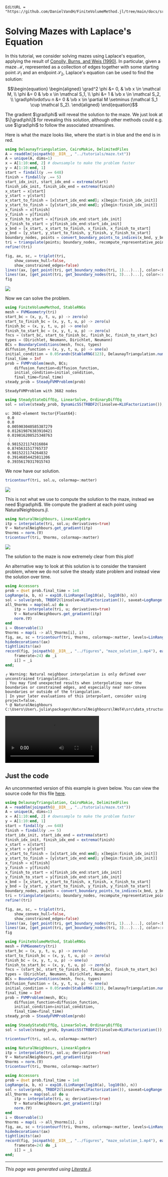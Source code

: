 ```@meta
EditURL = "https://github.com/DanielVandH/FiniteVolumeMethod.jl/tree/main/docs/src/literate_tutorials/solving_mazes_with_laplaces_equation.jl"
```


# Solving Mazes with Laplace's Equation
In this tutorial, we consider solving
mazes using Laplace's equation, applying the result of
[Conolly, Burns, and Weis (1990)](https://doi.org/10.1109/ROBOT.1990.126315).
In particular, given a maze $\mathcal M$, represented as a collection of edges together with some starting point
$\mathcal S_1$ and an endpoint $\mathcal S_2$,
Laplace's equation can be used to find the solution:
```math
\begin{equation}
\begin{aligned}
\grad^2 \phi &= 0, & \vb x \in \mathcal M, \\
\phi &= 0 & \vb x \in \mathcal S_1, \\
\phi &= 1 & \vb x \in \mathcal S_2, \\
\grad\phi\vdot\vu n &= 0 & \vb x \in \partial M \setminus (\mathcal S_1 \cup \mathcal S_2).
\end{aligned}
\end{equation}
```
The gradient $\grad\phi$ will reveal the solution to the maze.  We just look at $\|\grad\phi\|$
for revealing this solution, although other methods could e.g. use $\grad\phi$ to follow
the associated streamlines.

 Here is what the maze
looks like, where the start is in blue and the end is in red.

````julia
using DelaunayTriangulation, CairoMakie, DelimitedFiles
A = readdlm(joinpath(@__DIR__, "../tutorials/maze.txt"))
A = unique(A, dims=1)
x = A[1:10:end, 2] # downsample to make the problem faster
y = A[1:10:end, 1]
start = findall(y .== 648)
finish = findall(y .== 5)
start_idx_init, start_idx_end = extrema(start)
finish_idx_init, finish_idx_end = extrema(finish)
x_start = x[start]
y_start = y[start]
x_start_to_finish = [x[start_idx_end:end]; x[begin:finish_idx_init]]
y_start_to_finish = [y[start_idx_end:end]; y[begin:finish_idx_init]]
x_finish = x[finish]
y_finish = y[finish]
x_finish_to_start = x[finish_idx_end:start_idx_init]
y_finish_to_start = y[finish_idx_end:start_idx_init]
x_bnd = [x_start, x_start_to_finish, x_finish, x_finish_to_start]
y_bnd = [y_start, y_start_to_finish, y_finish, y_finish_to_start]
boundary_nodes, points = convert_boundary_points_to_indices(x_bnd, y_bnd)
tri = triangulate(points; boundary_nodes, recompute_representative_point=false) # takes a while because maze.txt contains so many points
refine!(tri)

fig, ax, sc, = triplot(tri,
    show_convex_hull=false,
    show_constrained_edges=false)
lines!(ax, [get_point(tri, get_boundary_nodes(tri, 1)...)...], color=:blue, linewidth=6)
lines!(ax, [get_point(tri, get_boundary_nodes(tri, 3)...)...], color=:red, linewidth=6)
fig
````
![](solving_mazes_with_laplaces_equation-4.png)

Now we can solve the problem.

````julia
using FiniteVolumeMethod, StableRNGs
mesh = FVMGeometry(tri)
start_bc = (x, y, t, u, p) -> zero(u)
start_to_finish_bc = (x, y, t, u, p) -> zero(u)
finish_bc = (x, y, t, u, p) -> one(u)
finish_to_start_bc = (x, y, t, u, p) -> zero(u)
fncs = (start_bc, start_to_finish_bc, finish_bc, finish_to_start_bc)
types = (Dirichlet, Neumann, Dirichlet, Neumann)
BCs = BoundaryConditions(mesh, fncs, types)
diffusion_function = (x, y, t, u, p) -> one(u)
initial_condition = 0.05randn(StableRNG(123), DelaunayTriangulation.num_solid_vertices(tri)) # random initial condition - this is the initial guess for the solution
final_time = Inf
prob = FVMProblem(mesh, BCs;
    diffusion_function=diffusion_function,
    initial_condition=initial_condition,
    final_time=final_time)
steady_prob = SteadyFVMProblem(prob)
````

````
SteadyFVMProblem with 3682 nodes
````

````julia
using SteadyStateDiffEq, LinearSolve, OrdinaryDiffEq
sol = solve(steady_prob, DynamicSS(TRBDF2(linsolve=KLUFactorization()), abstol=1e-14, reltol=1e-14))
````

````
u: 3682-element Vector{Float64}:
 0.0
 0.0
 0.005903040585387279
 0.012619876383910421
 0.019816208525348763
 ⋮
 0.9815221174316084
 0.8745631517765737
 0.9815221174264832
 0.39146854425811206
 0.39356170317015743
````

We now have our solution.

````julia
tricontourf(tri, sol.u, colormap=:matter)
````
![](solving_mazes_with_laplaces_equation-9.png)

This is not what we use to compute the solution to the maze,
instead we need $\grad\phi$. We compute the gradient at each point using
NaturalNeighbours.jl.

````julia
using NaturalNeighbours, LinearAlgebra
itp = interpolate(tri, sol.u; derivatives=true)
∇ = NaturalNeighbours.get_gradient(itp)
∇norms = norm.(∇)
tricontourf(tri, ∇norms, colormap=:matter)
````
![](solving_mazes_with_laplaces_equation-11.png)

The solution to the maze is now extremely clear from this plot!

An alternative way to look at this solution is to
consider the transient problem, where we do not solve the
steady state problem and instead view the solution over time.

````julia
using Accessors
prob = @set prob.final_time = 1e8
LogRange(a, b, n) = exp10.(LinRange(log10(a), log10(b), n))
sol = solve(prob, TRBDF2(linsolve=KLUFactorization()), saveat=LogRange(1e2, prob.final_time, 24 * 10))
all_∇norms = map(sol.u) do u
    itp = interpolate(tri, u; derivatives=true)
    ∇ = NaturalNeighbours.get_gradient(itp)
    norm.(∇)
end
i = Observable(1)
∇norms = map(i -> all_∇norms[i], i)
fig, ax, sc = tricontourf(tri, ∇norms, colormap=:matter, levels=LinRange(0, 0.0035, 25), extendlow=:auto, extendhigh=:auto)
hidedecorations!(ax)
tightlimits!(ax)
record(fig, joinpath(@__DIR__, "../figures", "maze_solution_1.mp4"), eachindex(sol);
    framerate=24) do _i
    i[] = _i
end;
````

````
┌ Warning: Natural neighbour interpolation is only defined over unconstrained triangulations.
│ You may find unexpected results when interpolating near the boundaries or constrained edges, and especially near non-convex boundaries or outside of the triangulation.
│ In your later evaluations of this interpolant, consider using project=false.
└ @ NaturalNeighbours C:\Users\User\.julia\packages\NaturalNeighbours\lWoT4\src\data_structures\interpolant.jl:19

````

![Animation of the solution of the maze](../figures/maze_solution_1.mp4)
## Just the code
An uncommented version of this example is given below.
You can view the source code for this file [here](https://github.com/DanielVandH/FiniteVolumeMethod.jl/tree/main/docs/src/literate_tutorials/solving_mazes_with_laplaces_equation.jl).

```julia
using DelaunayTriangulation, CairoMakie, DelimitedFiles
A = readdlm(joinpath(@__DIR__, "../tutorials/maze.txt"))
A = unique(A, dims=1)
x = A[1:10:end, 2] # downsample to make the problem faster
y = A[1:10:end, 1]
start = findall(y .== 648)
finish = findall(y .== 5)
start_idx_init, start_idx_end = extrema(start)
finish_idx_init, finish_idx_end = extrema(finish)
x_start = x[start]
y_start = y[start]
x_start_to_finish = [x[start_idx_end:end]; x[begin:finish_idx_init]]
y_start_to_finish = [y[start_idx_end:end]; y[begin:finish_idx_init]]
x_finish = x[finish]
y_finish = y[finish]
x_finish_to_start = x[finish_idx_end:start_idx_init]
y_finish_to_start = y[finish_idx_end:start_idx_init]
x_bnd = [x_start, x_start_to_finish, x_finish, x_finish_to_start]
y_bnd = [y_start, y_start_to_finish, y_finish, y_finish_to_start]
boundary_nodes, points = convert_boundary_points_to_indices(x_bnd, y_bnd)
tri = triangulate(points; boundary_nodes, recompute_representative_point=false) # takes a while because maze.txt contains so many points
refine!(tri)

fig, ax, sc, = triplot(tri,
    show_convex_hull=false,
    show_constrained_edges=false)
lines!(ax, [get_point(tri, get_boundary_nodes(tri, 1)...)...], color=:blue, linewidth=6)
lines!(ax, [get_point(tri, get_boundary_nodes(tri, 3)...)...], color=:red, linewidth=6)
fig

using FiniteVolumeMethod, StableRNGs
mesh = FVMGeometry(tri)
start_bc = (x, y, t, u, p) -> zero(u)
start_to_finish_bc = (x, y, t, u, p) -> zero(u)
finish_bc = (x, y, t, u, p) -> one(u)
finish_to_start_bc = (x, y, t, u, p) -> zero(u)
fncs = (start_bc, start_to_finish_bc, finish_bc, finish_to_start_bc)
types = (Dirichlet, Neumann, Dirichlet, Neumann)
BCs = BoundaryConditions(mesh, fncs, types)
diffusion_function = (x, y, t, u, p) -> one(u)
initial_condition = 0.05randn(StableRNG(123), DelaunayTriangulation.num_solid_vertices(tri)) # random initial condition - this is the initial guess for the solution
final_time = Inf
prob = FVMProblem(mesh, BCs;
    diffusion_function=diffusion_function,
    initial_condition=initial_condition,
    final_time=final_time)
steady_prob = SteadyFVMProblem(prob)

using SteadyStateDiffEq, LinearSolve, OrdinaryDiffEq
sol = solve(steady_prob, DynamicSS(TRBDF2(linsolve=KLUFactorization()), abstol=1e-14, reltol=1e-14))

tricontourf(tri, sol.u, colormap=:matter)

using NaturalNeighbours, LinearAlgebra
itp = interpolate(tri, sol.u; derivatives=true)
∇ = NaturalNeighbours.get_gradient(itp)
∇norms = norm.(∇)
tricontourf(tri, ∇norms, colormap=:matter)

using Accessors
prob = @set prob.final_time = 1e8
LogRange(a, b, n) = exp10.(LinRange(log10(a), log10(b), n))
sol = solve(prob, TRBDF2(linsolve=KLUFactorization()), saveat=LogRange(1e2, prob.final_time, 24 * 10))
all_∇norms = map(sol.u) do u
    itp = interpolate(tri, u; derivatives=true)
    ∇ = NaturalNeighbours.get_gradient(itp)
    norm.(∇)
end
i = Observable(1)
∇norms = map(i -> all_∇norms[i], i)
fig, ax, sc = tricontourf(tri, ∇norms, colormap=:matter, levels=LinRange(0, 0.0035, 25), extendlow=:auto, extendhigh=:auto)
hidedecorations!(ax)
tightlimits!(ax)
record(fig, joinpath(@__DIR__, "../figures", "maze_solution_1.mp4"), eachindex(sol);
    framerate=24) do _i
    i[] = _i
end;
```

---

*This page was generated using [Literate.jl](https://github.com/fredrikekre/Literate.jl).*

